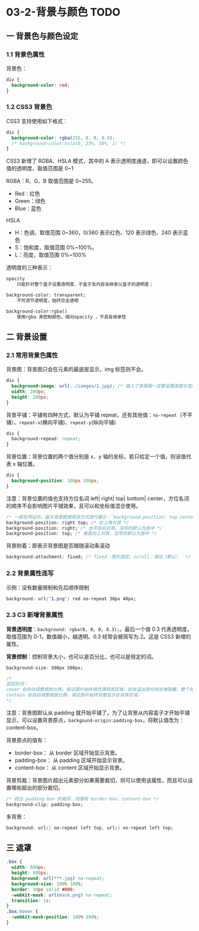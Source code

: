 # 03-2-背景与颜色 TODO

## 一 背景色与颜色设定

### 1.1 背景色属性

背景色：

```css
div {
  background-color: red;
}
```

### 1.2 CSS3 背景色

CSS3 支持使用如下格式：

```css
div {
  background-color: rgba(255, 0, 0, 0.5);
  /* background-color:hsla(0, 23%, 56%, 1) */
}
```

CSS3 新增了 RGBA、HSLA 模式，其中的 A 表示透明度通道，即可以设置颜色值的透明度，取值范围是 0~1

RGBA：R、G、B 取值范围是 0~255。

- Red：红色
- Green：绿色
- Blue：蓝色

HSLA

- H：色调，取值范围 0~360，0/360 表示红色、120 表示绿色、240 表示蓝色
- S：饱和度，取值范围 0%~100%。
- L：亮度，取值范围 0%~100%

透明度的三种表示：

```txt
opacity
    只能针对整个盒子设置透明度，子盒子及内容会继承父盒子的透明度；

background-color: transparent;
    不可调节透明度，始终完全透明

background-color:rgba()
    使用rgba 来控制颜色，相对opacity ，不具有继承性
```

## 二 背景设置

### 2.1 常用背景色属性

背景图：背景图只会在元素的最底层显示，img 标签则不会。

```css
div {
  background-image: url(../iamges/1.jpg); /* 插入了背景图一定要设置高度与宽度！ */
  width: 200px;
  height: 200px;
}
```

背景平铺：平铺有四种方式，默认为平铺 repeat，还有其他值：`no-repeat`（不平铺）、`repeat-x`(横向平铺)、`repeat-y`(纵向平铺)

```css
div {
  background-repead: repeat;
}
```

背景位置：背景位置的两个值分别是 x、y 轴的坐标，若只给定一个值，则该值代表 x 轴位置。

```css
div {
  background-position: 100px 200px;
}
```

注意：背景位置的值也支持方位名词 left| right| top| bottom| center，方位名词的顺序不会影响图片平铺效果，且可以和坐标值混合使用。

```css
/* 一般在网站中，超大背景图使用该方式进行展示：`background-position: top center; */
background-position: right top; /* 右上角对其 */
background-position: right; /* 水平向右对其，没写的默认为居中 */
background-position: top; /* 垂直向上对其，没写的默认为居中 */
```

背景附着：即表示背景图是否跟随滚动条滚动

```css
background-attachment: fixed; /* fixed：图片固定。scroll：滚动（默认）  */
```

### 2.2 背景属性连写

示例：没有数量限制和先后顺序限制

```css
background: url('1.png') red no-repeat 30px 40px;
```

### 2.3 C3 新增背景属性

**背景透明度**：`background: rgba(0, 0, 0, 0.3);`。最后一个值 0.3 代表透明度，取值范围为 0-1，数值越小，越透明。0.3 经常会被简写为.2。这是 CSS3 新增的属性。

**背景控制**：控制背景大小，也可以是百分比，也可以是规定的词。

```css
background-size: 500px 500px;

/*
固定的词：
cover 会自动调整缩放比例，保证图片始终填充满背景区域，如有溢出部分则会被隐藏。整个背景图片完整显示在背景区域.
contain 会自动调整缩放比例，保证图片始终完整显示在背景区域。
*/
```

注意：背景图默认从 padding 就开始平铺了，为了让背景从内容盒子才开始平铺显示，可以设置背景原点，`backgound-origin:padding-box`，将默认值改为：content-box。

背景原点的值有：

- border-box： 从 border 区域开始显示背景。
- padding-box： 从 padding 区域开始显示背景。
- content-box： 从 content 区域开始显示背景。

背景剪裁：背景图片超出元素部分如果需要裁切，则可以使用该属性，而且可以设置哪些超出的部分裁切。

```css
/* 超出 padding-box 的裁剪，同理有 border-box，content-box */
background-clip: padding-box;
```

多背景：

```css
background: url() no-repeat left top, url() no-repeat left top;
```

## 三 遮罩

```css
.box {
  width: 800px;
  height: 600px;
  background: url(***.jpg) no-repeat;
  background-size: 100% 100%;
  border: 10px solid #000;
  -webkit-mask: url(mask.png) no-repeat;
  transition: 1s;
}
.box:hover {
  -webkit-mask-position: 100% 100%;
}
```
